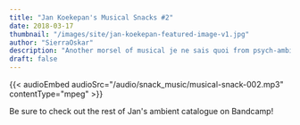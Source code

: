 ```yaml
---
title: "Jan Koekepan's Musical Snacks #2"
date: 2018-03-17
thumbnail: "/images/site/jan-koekepan-featured-image-v1.jpg"
author: "SierraOskar"
description: "Another morsel of musical je ne sais quoi from psych-ambient voyager Jan Koekepan..."
draft: false
---
```


{{< audioEmbed audioSrc="/audio/snack_music/musical-snack-002.mp3" contentType="mpeg" >}}

Be sure to check out the rest of Jan's ambient catalogue on Bandcamp!